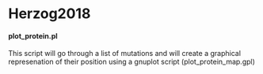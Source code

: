 # Herzog2018
#### plot_protein.pl 
This script will go through a list of mutations and will create a graphical represenation of their position using a gnuplot script (plot_protein_map.gpl)
